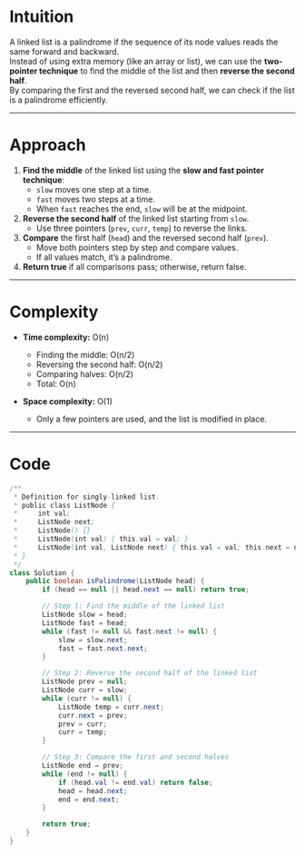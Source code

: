 # Intuition
A linked list is a palindrome if the sequence of its node values reads the same forward and backward.  
Instead of using extra memory (like an array or list), we can use the **two-pointer technique** to find the middle of the list and then **reverse the second half**.  
By comparing the first and the reversed second half, we can check if the list is a palindrome efficiently.

---

# Approach
1. **Find the middle** of the linked list using the **slow and fast pointer technique**:  
   - `slow` moves one step at a time.  
   - `fast` moves two steps at a time.  
   - When `fast` reaches the end, `slow` will be at the midpoint.
2. **Reverse the second half** of the linked list starting from `slow`.  
   - Use three pointers (`prev`, `curr`, `temp`) to reverse the links.
3. **Compare** the first half (`head`) and the reversed second half (`prev`).  
   - Move both pointers step by step and compare values.  
   - If all values match, it’s a palindrome.
4. **Return true** if all comparisons pass; otherwise, return false.

---

# Complexity
- **Time complexity:** O(n)  
  - Finding the middle: O(n/2)  
  - Reversing the second half: O(n/2)  
  - Comparing halves: O(n/2)  
  - Total: O(n)
  
- **Space complexity:** O(1)  
  - Only a few pointers are used, and the list is modified in place.

---

# Code
```java
/**
 * Definition for singly-linked list.
 * public class ListNode {
 *     int val;
 *     ListNode next;
 *     ListNode() {}
 *     ListNode(int val) { this.val = val; }
 *     ListNode(int val, ListNode next) { this.val = val; this.next = next; }
 * }
 */
class Solution {
    public boolean isPalindrome(ListNode head) {
        if (head == null || head.next == null) return true;

        // Step 1: Find the middle of the linked list
        ListNode slow = head;
        ListNode fast = head;
        while (fast != null && fast.next != null) {
            slow = slow.next;
            fast = fast.next.next;
        }

        // Step 2: Reverse the second half of the linked list
        ListNode prev = null;
        ListNode curr = slow;
        while (curr != null) {
            ListNode temp = curr.next;
            curr.next = prev;
            prev = curr;
            curr = temp;
        }

        // Step 3: Compare the first and second halves
        ListNode end = prev;
        while (end != null) {
            if (head.val != end.val) return false;
            head = head.next;
            end = end.next;
        }

        return true;
    }
}
